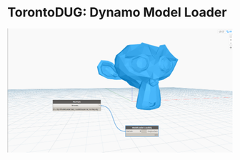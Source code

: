 # TorontoDUG: Dynamo Model Loader

![alt text](https://github.com/torontodug/DynamoModelLoader/blob/master/DynModelLoader/img/ObjImport.png "Obj Import Example")
